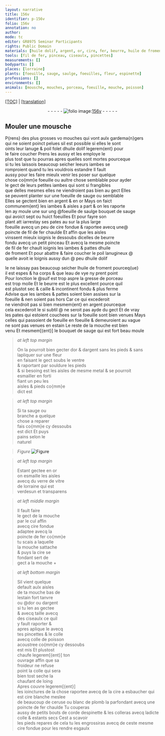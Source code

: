 ```yaml
---
layout: narrative
title: 156v
identifier: p-156v
folio: 156v
annotation: no
author:
mode: tc
editor: GR8975 Seminar Participants
rights: Public Domain
materials: [huile dolif, argent, or, cire, fer, beurre, huile de froment, eau de vye, suif, gresse de porceau, estain, metal, esmaille, verre de vitre, colle de poisson, colle, ceruse, blanc de plomb, corde]
tools: [fil de fer, pinceau, ciseaulx, pincettes]
measurements: []
bodyparts: []
places: [lorraine]
plants: [foeuille, sauge, saulge, foeuilles, fleur, espinette]
professions: []
environments: []
animals: [mousche, mouches, porceau, foeuille, mouche, poisson]
---
```


<p><a href="{{ site.baseurl }}/diplomatic/" target="_blank">[TOC]</a> | <a href="{{ site.baseurl }}/texts/p-156v_tl/ target="_blank"">[translation]</a></p><div class="folio" align="center">- - - - - <a href="http://gallica.bnf.fr/ark:/12148/btv1b10500001g/f318.item.r=" target="_blank"><img src="https://cu-mkp.github.io/2017-workshop-edition/assets/photo-icon.png" alt="folio image: " style="display:inline-block; margin-bottom:-3px;"/>156v</a> - - - - - </div>  
  

## Mouler une <span class="al">mousche</span>

 
P{rens} des plus grosses <span class="del">vo</span> <span class="al">mouches</span> qui vont aulx gardema{n}gers<br/> qui ne soient poinct pelues sil est possible si elles le sont<br/> oints leur lanuge & poil folet d<span class="m">huile dolif</span> legerem{ent} pour<br/> le faire coucher Prens les aussy et les employe le<br/> plus tost que tu pourras apres quelles sont mortes pourceque<br/> si tu les laissois beaucoup seicher l<span class="del">e</span>eurs iambes se<br/> romproient quand tu les vouldrois estandre Il fault<br/> aussy pour les faire mieulx venir les poser sur quelque<br/> chose co{mm}e <span class="pa">foeuille</span> ou aultre chose semblable pour ayder<br/> le gect de leurs petites iambes qui sont si frangibles<br/> que delles mesmes elles ne viendroient pas bien au gect Elles<br/> se peuvent planter sur une <span class="pa">foeuille</span> de <span class="pa">sauge</span> ou semblable<br/> Elles se gectent bien en <span class="m">argent</span> & en <span class="m">or</span> Mays on faict<br/> communem{ent} les iambes & aisles a part & on les raporte<br/> Ien ay moule une sur ung @<span class="del">foeuille de <span class="pa">saulge</span></span> bouquet de <span class="pa">sauge</span><br/> qui avoict sept ou huict <span class="pa">foeuilles</span> Et pour fayre son<br/> plant <span class="del">att</span> iarrestay ses pates <span class="del">au</span> sur la plus large<br/> <span class="pa">foeuille</span> avecq un peu de <span class="m">cire</span> fondue & raportee avecq une@<br/> poincte de <span class="tl">fil de <span class="m">fer</span></span> chaulde Et affin que les aisles<br/> vinssent mieulx ioignis le dessoubs dicelles de <span class="m">beurre</span><br/> fondu avecq un petit <span class="tl">pinceau</span> Et avecq la mesme poincte<br/> de <span class="tl">fil de <span class="m">fer</span></span> chault ioignis les iambes & pattes d<span class="m">huile<br/> de froment</span> Et pour abattre & faire coucher le poil lanugineux @<br/> quelle avoit ie loignis aussy dun @ peu d<span class="m">huile dolif</span>
 
Ie ne laissay pas beaucoup seicher l<span class="m">huile de froment</span> pourceq{ue}<br/> il est espes & ha corps & que l<span class="m">eau de vye</span> ny prent point<br/> Pour lonction le @<span class="m">suif</span> est trop aspre la <span class="m">gresse de <span class="al">porceau</span></span><br/> est trop molle Et le <span class="m">beurre</span> est le plus excellent pource quil<br/> est plustot sec & caille & incontinent fondu & plus ferme<br/> Advise que les iambes & pattes soient bien assises sur la<br/> <span class="al">foeuille</span> & nen soient pas hors Car ce qui excederoit<br/> ne viendroit pas si bien mesmem{ent} en <span class="m">argent</span> pourceque<br/> cela <span class="del">excederoit le</span> si subtil @ ne seroit pas ayde du gect Et de vray<br/> les pates qui estoient couchees sur la <span class="al">foeuille</span> sont bien venues Mays<br/> celles qui passoient de <span class="pa">foeuille</span> en <span class="pa">foeuille</span> & demeuroient au vague<br/> ne sont pas venues en <span class="m">estain</span> Le reste de la <span class="al">mouche</span> est bien<br/> venu Et mesmem[{ent}] le bouquet de <span class="pa">sauge</span> qui est fort beau moule
 
> *at left top margin*
> 
> 
>   On la pourroit bien gecter d<span class="m">or</span> & d<span class="m">argent</span> sans les pieds & sans lapliquer sur une <span class="pa">fleur</span><br/> en faisant le gect soubs le ventre<br/> & raportant par souldure les pieds<br/> & si besoing est les aisles de mesme <span class="m">metal</span> & se pourroit<br/> esmailler en forti<br/> fiant un peu les<br/> aisles & pieds co{mm}e<br/> dict est
 
> *at left top margin*
> 
> 
>   Si ta <span class="pa">sauge</span> ou<br/> branche a quelque<br/> chose a reparer<br/> fais co{mm}e cy dessoubs<br/> est dict Et puys<br/> pains selon le<br/> naturel
 
> *Figure*
> <a href="https://drive.google.com/open?id=0B9-oNrvWdlO5VjFPeWlJc05CbDQ" target="_blank"><img src="https://cu-mkp.github.io/GR8975-edition/assets/photo-icon.png" alt="Figure" style="display:inline-block; margin-bottom:-3px;"/></a>
 
> *at left top margin*
> 
> 
>   Estant gectee en <span class="m">or</span><br/> on <span class="m">esmaille</span> les aisles<br/> avecq du <span class="m">verre de vitre</span><br/> de <span class="pl">lorraine</span> qui est<br/> verdesun et transparens
  
> *at left middle margin*
> 
> 
>   Il fault faire<br/> le gect de la <span class="al">mouche</span><br/> par le cul <span class="del">affin</span><br/> avecq <span class="m">cire</span> fondue<br/> adaptee avecq la<br/> poincte de <span class="m">fer</span> co{mm}e<br/> tu scais a laquelle<br/> la <span class="al">mouche</span> sattache<br/> & puys la <span class="m">cire</span> se<br/> fondant sert de<br/> gect a la <span class="al">mouche</span>  \+ 
 
> *at left bottom margin*
> 
> 
>   Sil vient quelque<br/> default aulx aisles<br/> de ta <span class="al">mouche</span> bas de<br/> l<span class="m">estain</span> fort tanvre<br/> ou @d<span class="m">or</span> ou d<span class="m">argent</span><br/> si tu len as gectee<br/> & <span class="del">avecq</span> taille avecq<br/> des <span class="tl">ciseaulx</span> ce quil<br/> y fault raporter &<br/> apres aplique le avecq<br/> tes <span class="tl">pincettes</span> & le colle<br/> avecq <span class="m">colle de <span class="al">poisson</span></span><br/> acoustree co{mm}e cy dessoubs<br/> est mis Et plustost<br/> chaufe legerem[{ent}] ton<br/> ouvrage affin que sa<br/> froideur ne refuse<br/> point la <span class="m">colle</span> qui sera<br/> bien tost seche la<br/> chaufant de loing<br/> Apres couvre legerem[{ent}]<br/> les ioinctures de la chose raportee avecq de la <span class="m">cire</span> a esbaucher qui est <span class="m">cire</span> blanche meslee<br/> de beaucoup de <span class="m">ceruse</span> ou <span class="m">blanc de plomb</span> la parfondant avecq une poincte de <span class="m">fer</span> chaulde Tu couperas<br/> aussy de petits bouts de <span class="m">corde</span> d<span class="pa">espinette</span> & les colleras avecq ladicte <span class="m">colle</span> & estants secs Cest a scavoir<br/> les pieds repares de cela tu les engrossiras avecq de ceste mesme <span class="m">cire</span> fondue pour les rendre esgaulx
 
